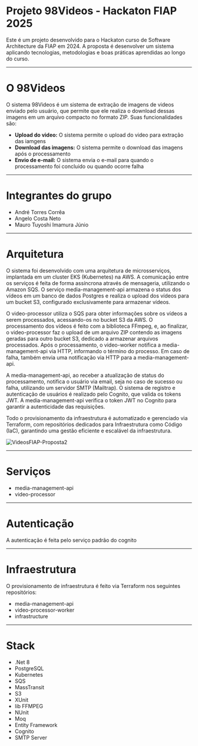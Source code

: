 # Projeto 98Videos - Hackaton FIAP 2025
Este é um projeto desenvolvido para o Hackaton curso de Software Architecture da FIAP em 2024. A proposta é desenvolver um sistema aplicando tecnologias, metodologias e boas práticas aprendidas ao longo do curso.
______________________________
# O 98Videos
O sistema 98Videos é um sistema de extração de imagens de videos enviado pelo usuário, que permite que ele realiza o download dessas imagens em um arquivo compacto no formato ZIP.
Suas funcionalidades são:
 - **Upload do video:** O sistema permite o upload do video para extração das iamgens
 - **Download das imagens:** O sistema permite o download das imagens após o processamento
 - **Envio de e-mail:** O sistema envia o e-mail para quando o processamento foi concluido ou quando ocorre falha
______________________________
# Integrantes do grupo
- André Torres Corrêa
- Angelo Costa Neto
- Mauro Tuyoshi Imamura Júnio
______________________________
# Arquitetura 
O sistema foi desenvolvido com uma arquitetura de microsserviços, implantada em um cluster EKS (Kubernetes) na AWS. A comunicação entre os serviços é feita de forma assíncrona através de mensageria, utilizando o Amazon SQS. O serviço media-management-api armazena o status dos vídeos em um banco de dados Postgres e realiza o upload dos vídeos para um bucket S3, configurado exclusivamente para armazenar vídeos.

O video-processor utiliza o SQS para obter informações sobre os vídeos a serem processados, acessando-os no bucket S3 da AWS. O processamento dos vídeos é feito com a biblioteca FFmpeg, e, ao finalizar, o video-processor faz o upload de um arquivo ZIP contendo as imagens geradas para outro bucket S3, dedicado a armazenar arquivos processados. Após o processamento, o video-worker notifica a media-management-api via HTTP, informando o término do processo. Em caso de falha, também envia uma notificação via HTTP para a media-management-api.

A media-management-api, ao receber a atualização de status do processamento, notifica o usuário via email, seja no caso de sucesso ou falha, utilizando um servidor SMTP (Mailtrap). O sistema de registro e autenticação de usuários é realizado pelo Cognito, que valida os tokens JWT. A media-management-api verifica o token JWT no Cognito para garantir a autenticidade das requisições.

Todo o provisionamento da infraestrutura é automatizado e gerenciado via Terraform, com repositórios dedicados para Infraestrutura como Código (IaC), garantindo uma gestão eficiente e escalável da infraestrutura. 

![VideosFIAP-Proposta2](https://github.com/user-attachments/assets/3889ee62-cc11-4376-ba90-da148b0d3c2d)
____________________________
# Serviços
- media-management-api
- video-processor
____________________________
# Autenticação
A autenticação é feita pelo serviço padrão do cognito
____________________________
# Infraestrutura
O provisionamento de infraestrutura é feito via Terraform nos seguintes repositórios:
- media-management-api
- video-processor-worker
- infrastructure
____________________________
# Stack
- .Net 8
- PostgreSQL
- Kubernetes
- SQS
- MassTransit
- S3
- XUnit
- lib FFMPEG
- NUnit
- Moq
- Entity Framework
- Cognito
- SMTP Server
